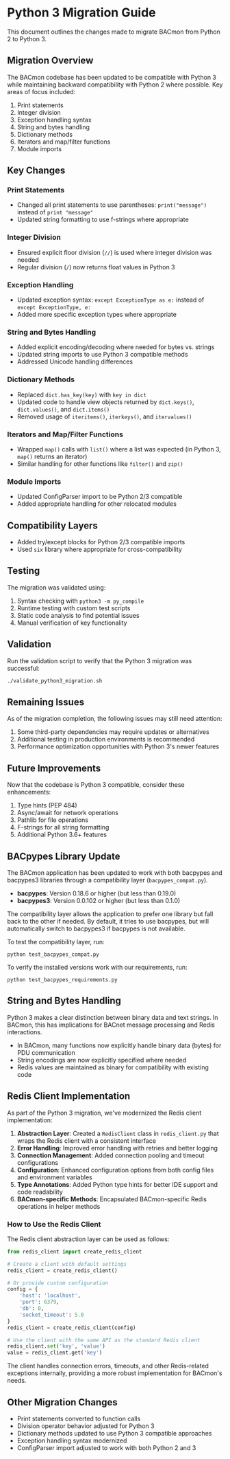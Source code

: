 # Python 3 Migration Guide

This document outlines the changes made to migrate BACmon from Python 2 to Python 3.

## Migration Overview

The BACmon codebase has been updated to be compatible with Python 3 while maintaining backward compatibility with Python 2 where possible. Key areas of focus included:

1. Print statements
2. Integer division
3. Exception handling syntax 
4. String and bytes handling
5. Dictionary methods
6. Iterators and map/filter functions
7. Module imports

## Key Changes

### Print Statements

- Changed all print statements to use parentheses: `print("message")` instead of `print "message"`
- Updated string formatting to use f-strings where appropriate

### Integer Division 

- Ensured explicit floor division (`//`) is used where integer division was needed
- Regular division (`/`) now returns float values in Python 3

### Exception Handling

- Updated exception syntax: `except ExceptionType as e:` instead of `except ExceptionType, e:`
- Added more specific exception types where appropriate

### String and Bytes Handling

- Added explicit encoding/decoding where needed for bytes vs. strings
- Updated string imports to use Python 3 compatible methods
- Addressed Unicode handling differences

### Dictionary Methods

- Replaced `dict.has_key(key)` with `key in dict`
- Updated code to handle view objects returned by `dict.keys()`, `dict.values()`, and `dict.items()`
- Removed usage of `iteritems()`, `iterkeys()`, and `itervalues()`

### Iterators and Map/Filter Functions

- Wrapped `map()` calls with `list()` where a list was expected (in Python 3, `map()` returns an iterator)
- Similar handling for other functions like `filter()` and `zip()`

### Module Imports

- Updated ConfigParser import to be Python 2/3 compatible
- Added appropriate handling for other relocated modules

## Compatibility Layers

- Added try/except blocks for Python 2/3 compatible imports
- Used `six` library where appropriate for cross-compatibility

## Testing

The migration was validated using:

1. Syntax checking with `python3 -m py_compile`
2. Runtime testing with custom test scripts
3. Static code analysis to find potential issues
4. Manual verification of key functionality

## Validation

Run the validation script to verify that the Python 3 migration was successful:

```bash
./validate_python3_migration.sh
```

## Remaining Issues

As of the migration completion, the following issues may still need attention:

1. Some third-party dependencies may require updates or alternatives
2. Additional testing in production environments is recommended
3. Performance optimization opportunities with Python 3's newer features

## Future Improvements

Now that the codebase is Python 3 compatible, consider these enhancements:

1. Type hints (PEP 484)
2. Async/await for network operations
3. Pathlib for file operations
4. F-strings for all string formatting
5. Additional Python 3.6+ features 

## BACpypes Library Update

The BACmon application has been updated to work with both bacpypes and bacpypes3 libraries through a compatibility layer (`bacpypes_compat.py`). 

- **bacpypes**: Version 0.18.6 or higher (but less than 0.19.0)
- **bacpypes3**: Version 0.0.102 or higher (but less than 0.1.0)

The compatibility layer allows the application to prefer one library but fall back to the other if needed. By default, it tries to use bacpypes, but will automatically switch to bacpypes3 if bacpypes is not available.

To test the compatibility layer, run:
```
python test_bacpypes_compat.py
```

To verify the installed versions work with our requirements, run:
```
python test_bacpypes_requirements.py
```

## String and Bytes Handling

Python 3 makes a clear distinction between binary data and text strings. In BACmon, this has implications for BACnet message processing and Redis interactions.

- In BACmon, many functions now explicitly handle binary data (bytes) for PDU communication
- String encodings are now explicitly specified where needed
- Redis values are maintained as binary for compatibility with existing code

## Redis Client Implementation
As part of the Python 3 migration, we've modernized the Redis client implementation:

1. **Abstraction Layer**: Created a `RedisClient` class in `redis_client.py` that wraps the Redis client with a consistent interface
2. **Error Handling**: Improved error handling with retries and better logging
3. **Connection Management**: Added connection pooling and timeout configurations
4. **Configuration**: Enhanced configuration options from both config files and environment variables
5. **Type Annotations**: Added Python type hints for better IDE support and code readability
6. **BACmon-specific Methods**: Encapsulated BACmon-specific Redis operations in helper methods

### How to Use the Redis Client
The Redis client abstraction layer can be used as follows:

```python
from redis_client import create_redis_client

# Create a client with default settings
redis_client = create_redis_client()

# Or provide custom configuration
config = {
    'host': 'localhost',
    'port': 6379,
    'db': 0,
    'socket_timeout': 5.0
}
redis_client = create_redis_client(config)

# Use the client with the same API as the standard Redis client
redis_client.set('key', 'value')
value = redis_client.get('key')
```

The client handles connection errors, timeouts, and other Redis-related exceptions internally, providing a more robust implementation for BACmon's needs.

## Other Migration Changes

- Print statements converted to function calls
- Division operator behavior adjusted for Python 3
- Dictionary methods updated to use Python 3 compatible approaches
- Exception handling syntax modernized
- ConfigParser import adjusted to work with both Python 2 and 3 